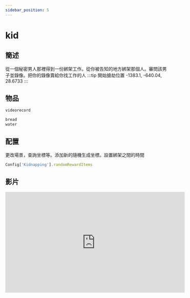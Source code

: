 ```yaml
---
sidebar_position: 5
---
```


# kid

## 簡述

從一個秘密男人那裡得到一份綁架工作。從你被告知的地方綁架那個人。審問該男子並錄像。把你的錄像賣給你找工作的人
:::tip 開始搶劫位置
-1383.1, -640.04, 28.6733
:::

## 物品

```jsx title="ox_inventory/data/items.lua"
videorecord

bread
water
```

## 配置

更改場景，查詢坐標等。添加新的隨機生成坐標。設置綁架之間的時間
```jsx title="config.lua"
Config['Kidnapping'].randomRewardItems
```

## 影片

<iframe width="560" height="315" src="https://www.youtube.com/embed/-vB55RpLJ5I" title="YouTube video player" frameborder="0" allow="accelerometer; autoplay; clipboard-write; encrypted-media; gyroscope; picture-in-picture" allowfullscreen></iframe>